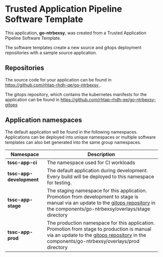# Trusted Application Pipeline Software Template

This application, **go-ntrbexsy**, was created from a Trusted Application Pipeline Software Template.

The software templates create a new source and gitops deployment repositories with a sample source application. 

## Repositories

The source code for your application can be found in [https://github.com/rhtap-rhdh-qe/go-ntrbexsy ](https://github.com/rhtap-rhdh-qe/go-ntrbexsy ).
 
The gitops repository, which contains the kubernetes manifests for the application can be found in 
[https://github.com/rhtap-rhdh-qe/go-ntrbexsy-gitops ](https://github.com/rhtap-rhdh-qe/go-ntrbexsy-gitops ) 

## Application namespaces 

The default application will be found in the following namespaces. Applications can be deployed into unique namespaces or multiple software templates can also bet generated into the same group namespaces.  

|  Namespace   |  Description   |  
| -------- | -------- |
| **tssc-app-ci** | The namespace used for CI workloads |
| **tssc-app-development** | The default application during development. Every build will be deployed to this namespace for testing. |
| **tssc-app-stage** | The staging namespace for this application. Promotion from development to stage is manual via an update to the [gitops repository](https://github.com/rhtap-rhdh-qe/go-ntrbexsy-gitops ) in the components/go-ntrbexsy/overlays/stage directory |
| **tssc-app-prod** | The production namespace for this application. Promotion from stage to production is manual via an update to the [gitops repository](https://github.com/rhtap-rhdh-qe/go-ntrbexsy-gitops ) in the components/go-ntrbexsy/overlays/prod directory |